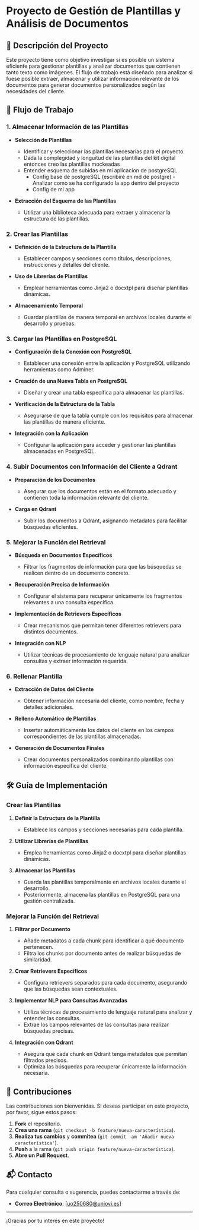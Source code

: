 # Proyecto de Gestión de Plantillas y Análisis de Documentos

## 📄 Descripción del Proyecto

Este proyecto tiene como objetivo investigar si es posible un sistema eficiente para gestionar plantillas y analizar documentos que contienen tanto texto como imágenes. El flujo de trabajo está diseñado para analizar si fuese posible extraer, almacenar y utilizar información relevante de los documentos para generar documentos personalizados según las necesidades del cliente.

## 🚀 Flujo de Trabajo

### 1. Almacenar Información de las Plantillas

- **Selección de Plantillas**
  - Identificar y seleccionar las plantillas necesarias para el proyecto.
  - Dada la complegidad y longuitud de las plantillas del kit digital entonces creo las plantillas mockeadas
  - Entender esquema de subidas en mi aplicacion de postgreSQL
    - Config base de postgreSQL (escribiré en md de postgre)
        -Analizar como se ha configurado la app dentro del proyecto
    - Config de mi app

- **Extracción del Esquema de las Plantillas**
  - Utilizar una biblioteca adecuada para extraer y almacenar la estructura de las plantillas.

### 2. Crear las Plantillas

- **Definición de la Estructura de la Plantilla**
  - Establecer campos y secciones como títulos, descripciones, instrucciones y detalles del cliente.
  
- **Uso de Librerías de Plantillas**
  - Emplear herramientas como Jinja2 o docxtpl para diseñar plantillas dinámicas.
  
- **Almacenamiento Temporal**
  - Guardar plantillas de manera temporal en archivos locales durante el desarrollo y pruebas.

### 3. Cargar las Plantillas en PostgreSQL

- **Configuración de la Conexión con PostgreSQL**
  - Establecer una conexión entre la aplicación y PostgreSQL utilizando herramientas como Adminer.
  
- **Creación de una Nueva Tabla en PostgreSQL**
  - Diseñar y crear una tabla específica para almacenar las plantillas.
  
- **Verificación de la Estructura de la Tabla**
  - Asegurarse de que la tabla cumple con los requisitos para almacenar las plantillas de manera eficiente.
  
- **Integración con la Aplicación**
  - Configurar la aplicación para acceder y gestionar las plantillas almacenadas en PostgreSQL.

### 4. Subir Documentos con Información del Cliente a Qdrant

- **Preparación de los Documentos**
  - Asegurar que los documentos están en el formato adecuado y contienen toda la información relevante del cliente.
  
- **Carga en Qdrant**
  - Subir los documentos a Qdrant, asignando metadatos para facilitar búsquedas eficientes.

### 5. Mejorar la Función del Retrieval

- **Búsqueda en Documentos Específicos**
  - Filtrar los fragmentos de información para que las búsquedas se realicen dentro de un documento concreto.
  
- **Recuperación Precisa de Información**
  - Configurar el sistema para recuperar únicamente los fragmentos relevantes a una consulta específica.
  
- **Implementación de Retrievers Específicos**
  - Crear mecanismos que permitan tener diferentes retrievers para distintos documentos.
  
- **Integración con NLP**
  - Utilizar técnicas de procesamiento de lenguaje natural para analizar consultas y extraer información requerida.

### 6. Rellenar Plantilla

- **Extracción de Datos del Cliente**
  - Obtener información necesaria del cliente, como nombre, fecha y detalles adicionales.
  
- **Relleno Automático de Plantillas**
  - Insertar automáticamente los datos del cliente en los campos correspondientes de las plantillas almacenadas.
  
- **Generación de Documentos Finales**
  - Crear documentos personalizados combinando plantillas con información específica del cliente.

## 🛠️ Guía de Implementación

### Crear las Plantillas

1. **Definir la Estructura de la Plantilla**
   - Establece los campos y secciones necesarias para cada plantilla.

2. **Utilizar Librerías de Plantillas**
   - Emplea herramientas como Jinja2 o docxtpl para diseñar plantillas dinámicas.

3. **Almacenar las Plantillas**
   - Guarda las plantillas temporalmente en archivos locales durante el desarrollo.
   - Posteriormente, almacena las plantillas en PostgreSQL para una gestión centralizada.

### Mejorar la Función del Retrieval

1. **Filtrar por Documento**
   - Añade metadatos a cada chunk para identificar a qué documento pertenecen.
   - Filtra los chunks por documento antes de realizar búsquedas de similaridad.

2. **Crear Retrievers Específicos**
   - Configura retrievers separados para cada documento, asegurando que las búsquedas sean contextuales.

3. **Implementar NLP para Consultas Avanzadas**
   - Utiliza técnicas de procesamiento de lenguaje natural para analizar y entender las consultas.
   - Extrae los campos relevantes de las consultas para realizar búsquedas precisas.

4. **Integración con Qdrant**
   - Asegura que cada chunk en Qdrant tenga metadatos que permitan filtrados precisos.
   - Optimiza las búsquedas para recuperar únicamente la información necesaria.

## 🤝 Contribuciones

Las contribuciones son bienvenidas. Si deseas participar en este proyecto, por favor, sigue estos pasos:

1. **Fork** el repositorio.
2. **Crea una rama** (`git checkout -b feature/nueva-característica`).
3. **Realiza tus cambios** y **commitea** (`git commit -am 'Añadir nueva característica'`).
4. **Push** a la rama (`git push origin feature/nueva-característica`).
5. **Abre un Pull Request**.

## 📬 Contacto

Para cualquier consulta o sugerencia, puedes contactarme a través de:

- **Correo Electrónico**: [uo250680@uniovi.es]

---

¡Gracias por tu interés en este proyecto!

